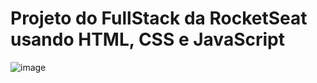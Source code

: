 # Projeto do FullStack da RocketSeat usando HTML, CSS e JavaScript
![image](https://github.com/user-attachments/assets/45c88eb6-eea3-4145-8a0c-02c7551d1bf4)
